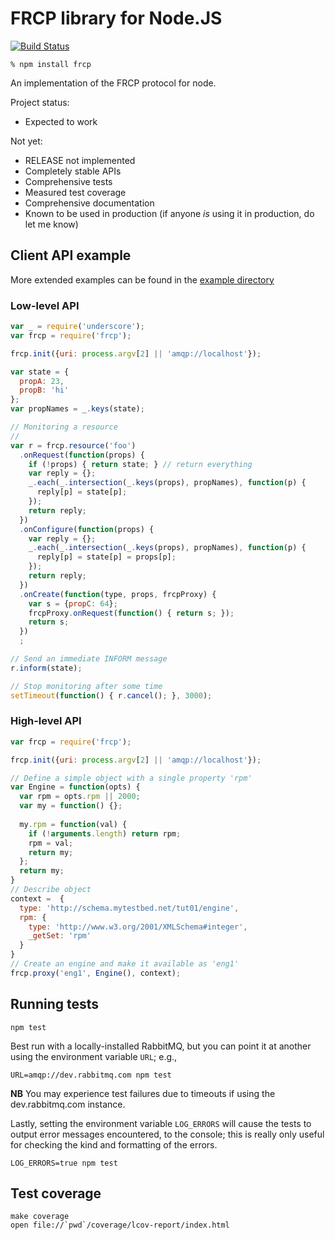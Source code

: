# FRCP library for Node.JS

[![Build Status](https://travis-ci.org/maxott/frcp.node.png)](https://travis-ci.org/maxott/frcp.node)

    % npm install frcp

<!--
 * [GitHub pages][gh-pages]
 * [API reference][gh-pages-apiref]
-->

An implementation of the FRCP protocol for node.

Project status:

 - Expected to work

Not yet:

 - RELEASE not implemented
 - Completely stable APIs
 - Comprehensive tests
 - Measured test coverage
 - Comprehensive documentation
 - Known to be used in production (if anyone *is* using it in
   production, do let me know)

## Client API example

More extended examples can be found in the [example directory][example-readme]

### Low-level API

```javascript
var _ = require('underscore');
var frcp = require('frcp');

frcp.init({uri: process.argv[2] || 'amqp://localhost'});

var state = {
  propA: 23,
  propB: 'hi'
};
var propNames = _.keys(state);

// Monitoring a resource
//
var r = frcp.resource('foo')
  .onRequest(function(props) {
    if (!props) { return state; } // return everything
    var reply = {};
    _.each(_.intersection(_.keys(props), propNames), function(p) {
      reply[p] = state[p];
    });
    return reply;
  })
  .onConfigure(function(props) {
    var reply = {};
    _.each(_.intersection(_.keys(props), propNames), function(p) {
      reply[p] = state[p] = props[p];
    });
    return reply;
  })
  .onCreate(function(type, props, frcpProxy) {
    var s = {propC: 64};
    frcpProxy.onRequest(function() { return s; });
    return s;
  })
  ;

// Send an immediate INFORM message
r.inform(state);

// Stop monitoring after some time
setTimeout(function() { r.cancel(); }, 3000);
```

### High-level API

```javascript
var frcp = require('frcp');

frcp.init({uri: process.argv[2] || 'amqp://localhost'});

// Define a simple object with a single property 'rpm'
var Engine = function(opts) {
  var rpm = opts.rpm || 2000;
  var my = function() {};
  
  my.rpm = function(val) {
    if (!arguments.length) return rpm;
    rpm = val;
    return my;
  };
  return my;
}
// Describe object
context =  {
  type: 'http://schema.mytestbed.net/tut01/engine',
  rpm: {
    type: 'http://www.w3.org/2001/XMLSchema#integer',
    _getSet: 'rpm'
  }
}
// Create an engine and make it available as 'eng1'
frcp.proxy('eng1', Engine(), context);
```

## Running tests

    npm test

Best run with a locally-installed RabbitMQ, but you can point it at
another using the environment variable `URL`; e.g.,

    URL=amqp://dev.rabbitmq.com npm test

**NB** You may experience test failures due to timeouts if using the
dev.rabbitmq.com instance.

Lastly, setting the environment variable `LOG_ERRORS` will cause the
tests to output error messages encountered, to the console; this is
really only useful for checking the kind and formatting of the errors.

    LOG_ERRORS=true npm test

## Test coverage

    make coverage
    open file://`pwd`/coverage/lcov-report/index.html

[gh-pages]: http://maxott.github.com/frcp4node/
[gh-pages-apiref]: http://maxott.github.com/frcp4node/doc/channel_api.html
[nave]: https://github.com/isaacs/nave
[example-readme]: https://github.com/maxott/frcp4node/blob/master/examples/README.md
